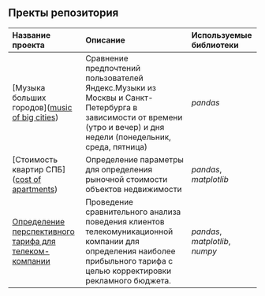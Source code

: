 
## Пректы репозитория


| Название проекта | Описание | Используемые библиотеки | 
| :---------------------- | :---------------------- | :---------------------- |
| [Музыка больших городов]([music of big cities](https://github.com/serikkk84/practicum/blob/main/music%20of%20big%20cities/Музыка%20больших%20городов.ipynb)) | Сравнение предпочтений пользователей Яндекс.Музыки из Москвы и Санкт-Петербурга в зависимости от времени (утро и вечер) и дня недели (понедельник, среда, пятница)| *pandas* |
| [Стоимость квартир СПБ]([cost of apartments](https://github.com/serikkk84/practicum/blob/main/cost%20of%20apartments/Стоимость%20квартир%20СПБ.ipynb)) | Определение параметры для определения рыночной стоимости объектов недвижимости| *pandas*, *matplotlib* |
| [Определение перспективного тарифа для телеком-компании](https://github.com/serikkk84/practicum/blob/main/favorable%20tariff/Определение%20перспективного%20тарифа%20для%20телеком-компании.ipynb) | Проведение сравнительного анализа поведения клиентов телекомуникационной компании для определения наиболее прибыльного тарифа с целью корректировки рекламного бюджета.| *pandas*, *matplotlib*, *numpy* |
